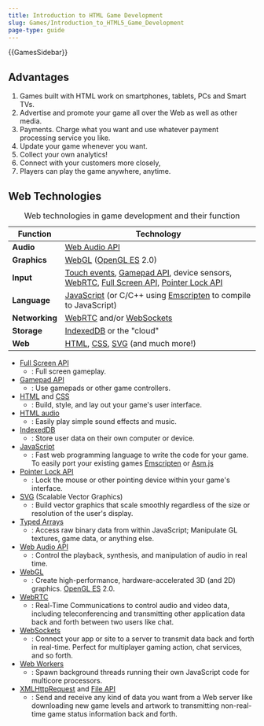 ```yaml
---
title: Introduction to HTML Game Development
slug: Games/Introduction_to_HTML5_Game_Development
page-type: guide
---
```


{{GamesSidebar}}

## Advantages

1. Games built with HTML work on smartphones, tablets, PCs and Smart TVs.
2. Advertise and promote your game all over the Web as well as other media.
3. Payments. Charge what you want and use whatever payment processing service you like.
4. Update your game whenever you want.
5. Collect your own analytics!
6. Connect with your customers more closely,
7. Players can play the game anywhere, anytime.

## Web Technologies

<table class="no-markdown standard-table">
  <caption>Web technologies in game development and their function</caption>
  <thead>
    <tr>
      <th scope="col"><strong>Function</strong></th>
      <th scope="col"><strong>Technology</strong></th>
    </tr>
  </thead>
  <tbody>
    <tr>
      <td><strong>Audio</strong></td>
      <td><a href="/en-US/docs/Web/API/Web_Audio_API">Web Audio API</a></td>
    </tr>
    <tr>
      <td><strong>Graphics</strong></td>
      <td>
        <a href="/en-US/docs/Web/API/WebGL_API">WebGL</a> (<a
          href="https://www.khronos.org/opengles/"
          >OpenGL ES</a
        >
        2.0)
      </td>
    </tr>
    <tr>
      <td><strong>Input</strong></td>
      <td>
        <a href="/en-US/docs/Web/API/Touch_events">Touch events</a>,
        <a href="/en-US/docs/Web/API/Gamepad_API/Using_the_Gamepad_API"
          >Gamepad API</a
        >, device sensors, <a href="/en-US/docs/Web/API/WebRTC_API">WebRTC</a>,
        <a href="/en-US/docs/Web/API/Fullscreen_API">Full Screen API</a>,
        <a href="/en-US/docs/Web/API/Pointer_Lock_API">Pointer Lock API</a>
      </td>
    </tr>
    <tr>
      <td><strong>Language</strong></td>
      <td>
        <a href="/en-US/docs/Web/JavaScript">JavaScript</a> (or C/C++ using
        <a href="https://github.com/emscripten-core/emscripten/wiki">Emscripten</a> to
        compile to JavaScript)
      </td>
    </tr>
    <tr>
      <td><strong>Networking</strong></td>
      <td>
        <a href="/en-US/docs/Web/API/WebRTC_API">WebRTC</a> and/or
        <a href="/en-US/docs/Web/API/WebSockets_API">WebSockets</a>
      </td>
    </tr>
    <tr>
      <td><strong>Storage</strong></td>
      <td>
        <a href="/en-US/docs/Web/API/IndexedDB_API">IndexedDB</a> or the "cloud"
      </td>
    </tr>
    <tr>
      <td><strong>Web</strong></td>
      <td>
        <a href="/en-US/docs/Web/HTML">HTML</a>,
        <a href="/en-US/docs/Web/CSS">CSS</a>,
        <a href="/en-US/docs/Web/SVG">SVG</a> (and much more!)
      </td>
    </tr>
  </tbody>
</table>

- [Full Screen API](/en-US/docs/Web/API/Fullscreen_API)
  - : Full screen gameplay.
- [Gamepad API](/en-US/docs/Web/API/Gamepad_API/Using_the_Gamepad_API)
  - : Use gamepads or other game controllers.
- [HTML](/en-US/docs/Web/HTML) and [CSS](/en-US/docs/Web/CSS)
  - : Build, style, and lay out your game's user interface.
- [HTML audio](/en-US/docs/Web/HTML/Element/audio)
  - : Easily play simple sound effects and music.
- [IndexedDB](/en-US/docs/Web/API/IndexedDB_API)
  - : Store user data on their own computer or device.
- [JavaScript](/en-US/docs/Web/JavaScript)
  - : Fast web programming language to write the code for your game.
    To easily port your existing games [Emscripten](https://github.com/emscripten-core/emscripten/wiki) or [Asm.js](http://asmjs.org/spec/latest/)
- [Pointer Lock API](/en-US/docs/Web/API/Pointer_Lock_API)
  - : Lock the mouse or other pointing device within your game's interface.
- [SVG](/en-US/docs/Web/SVG) (Scalable Vector Graphics)
  - : Build vector graphics that scale smoothly regardless of the size or resolution of the user's display.
- [Typed Arrays](/en-US/docs/Web/JavaScript/Guide/Typed_arrays)
  - : Access raw binary data from within JavaScript; Manipulate GL textures, game data, or anything else.
- [Web Audio API](/en-US/docs/Web/API/Web_Audio_API)
  - : Control the playback, synthesis, and manipulation of audio in real time.
- [WebGL](/en-US/docs/Web/API/WebGL_API)
  - : Create high-performance, hardware-accelerated 3D (and 2D) graphics. [OpenGL ES](https://www.khronos.org/opengles/) 2.0.
- [WebRTC](/en-US/docs/Web/API/WebRTC_API)
  - : Real-Time Communications to control audio and video data, including teleconferencing and transmitting other application data back and forth between two users like chat.
- [WebSockets](/en-US/docs/Web/API/WebSockets_API)
  - : Connect your app or site to a server to transmit data back and forth in real-time. Perfect for multiplayer gaming action, chat services, and so forth.
- [Web Workers](/en-US/docs/Web/API/Web_Workers_API/Using_web_workers)
  - : Spawn background threads running their own JavaScript code for multicore processors.
- [XMLHttpRequest](/en-US/docs/Web/API/XMLHttpRequest) and [File API](/en-US/docs/Web/API/File_API)
  - : Send and receive any kind of data you want from a Web server like downloading new game levels and artwork to transmitting non-real-time game status information back and forth.
